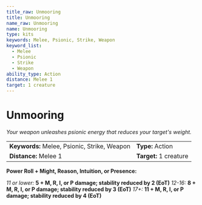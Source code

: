 ```yaml
---
title_raw: Unmooring
title: Unmooring
name_raw: Unmooring
name: Unmooring
type: kits
keywords: Melee, Psionic, Strike, Weapon
keyword_list:
  - Melee
  - Psionic
  - Strike
  - Weapon
ability_type: Action
distance: Melee 1
target: 1 creature
---
```


# Unmooring

*Your weapon unleashes psionic energy that reduces your target's weight.*

|                                              |                        |
| :------------------------------------------- | :--------------------- |
| **Keywords:** Melee, Psionic, Strike, Weapon | **Type:** Action       |
| **Distance:** Melee 1                        | **Target:** 1 creature |

**Power Roll + Might, Reason, Intuition, or Presence:**

*11 or lower:* **5 + M, R, I, or P damage; stability reduced by 2 (EoT)** *12-16:* **8 + M, R, I, or P damage; stability reduced by 3 (EoT)** *17+:* **11 + M, R, I, or P damage; stability reduced by 4 (EoT)**
